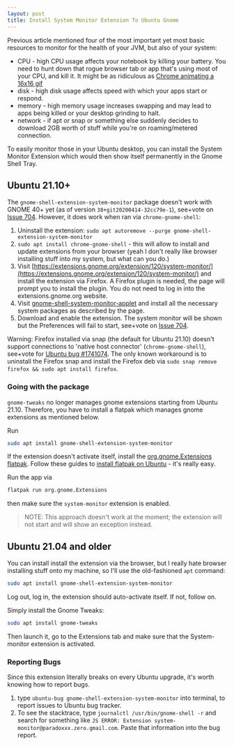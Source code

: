 ```yaml
---
layout: post
title: Install System Monitor Extension To Ubuntu Gnome
---
```


Previous article mentioned four of the most important yet most basic resources to monitor for the health of your JVM, but also
of your system:

* CPU - high CPU usage affects your notebook by killing your battery. You need to hunt down that rogue browser tab or app that's using most of your CPU, and kill it.
  It might be as ridiculous as [Chrome animating a 16x16 gif](https://bugs.chromium.org/p/chromium/issues/detail?id=165750)
* disk - high disk usage affects speed with which your apps start or respond.
* memory - high memory usage increases swapping and may lead to apps being killed or your desktop grinding to halt.
* network - if apt or snap or something else suddenly decides to download 2GB worth of stuff while you're on roaming/metered connection.

To easily monitor those in your Ubuntu desktop, you can install the System Monitor Extension which would then show itself permanently in the Gnome Shell Tray.

## Ubuntu 21.10+

The `gnome-shell-extension-system-monitor` package doesn't work with GNOME 40+ yet (as of version `38+git20200414-32cc79e-1`),
see+vote on [Issue 704](https://github.com/paradoxxxzero/gnome-shell-system-monitor-applet/issues/704).
However, it does work when ran via `chrome-gnome-shell`:

1. Uninstall the extension: `sudo apt autoremove --purge gnome-shell-extension-system-monitor`
2. `sudo apt install chrome-gnome-shell` - this will allow to install and update extensions
   from your browser (yeah I don't really like browser installing stuff into my system, but what can you do.)
3. Visit [https://extensions.gnome.org/extension/120/system-monitor/](https://extensions.gnome.org/extension/120/system-monitor/)
   and install the extension via Firefox. A Firefox plugin is needed, the page will prompt you to install the plugin. You do
   not need to log in into the extensions.gnome.org website.
4. Visit [gnome-shell-system-monitor-applet](https://github.com/paradoxxxzero/gnome-shell-system-monitor-applet) and install
   all the necessary system packages as described by the page.
4. Download and enable the extension. The system monitor will be shown but the Preferences
   will fail to start, see+vote on [Issue 704](https://github.com/paradoxxxzero/gnome-shell-system-monitor-applet/issues/704).

Warning: Firefox installed via snap (the default for Ubuntu 21.10) doesn't support
connections to 'native host connector' (`chrome-gnome-shell`), see+vote for
[Ubuntu bug #1741074](https://bugs.launchpad.net/ubuntu/+source/chromium-browser/+bug/1741074).
The only known workaround is to uninstall the
Firefox snap and install the Firefox deb via `sudo snap remove firefox && sudo apt install firefox`.

### Going with the package

`gnome-tweaks` no longer manages gnome extensions starting from Ubuntu 21.10. Therefore,
you have to install a flatpak which manages gnome extensions as mentioned below.

Run

```bash
sudo apt install gnome-shell-extension-system-monitor
```

If the extension doesn't activate itself, install the [org.gnome.Extensions flatpak](https://flathub.org/apps/details/org.gnome.Extensions).
Follow these guides to [install flatpak on Ubuntu](https://flatpak.org/setup/Ubuntu/) - it's really easy.

Run the app via

```bash
flatpak run org.gnome.Extensions
```
then make sure the `system-monitor` extension is enabled.

> NOTE: This approach doesn't work at the moment; the extension will not start and
> will show an exception instead.

## Ubuntu 21.04 and older

You can install install the extension via the browser, but I really hate browser installing stuff onto my machine,
so I'll use the old-fashioned `apt` command:

```bash
sudo apt install gnome-shell-extension-system-monitor
```

Log out, log in, the extension should auto-activate itself. If not, follow on.

Simply install the Gnome Tweaks:

```bash
sudo apt install gnome-tweaks
```

Then launch it, go to the Extensions tab and make sure that the System-monitor extension is activated.

### Reporting Bugs

Since this extension literally breaks on every Ubuntu upgrade, it's worth knowing how to report bugs.

1. type `ubuntu-bug gnome-shell-extension-system-monitor` into terminal, to report issues to Ubuntu bug tracker.
2. To see the stacktrace, type `journalctl /usr/bin/gnome-shell -r` and search for something like `JS ERROR: Extension system-monitor@paradoxxx.zero.gmail.com`.
  Paste that information into the bug report.

